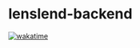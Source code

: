 # lenslend-backend
[![wakatime](https://wakatime.com/badge/user/f3786457-e08f-4d45-b593-cd8517eacd90/project/018c4172-5fb0-4ad6-a0de-f495db6cab27.svg)](https://wakatime.com/badge/user/f3786457-e08f-4d45-b593-cd8517eacd90/project/018c4172-5fb0-4ad6-a0de-f495db6cab27)
